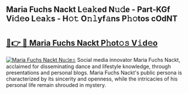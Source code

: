 ## Maria Fuchs Nackt L𝚎a𝚔ed N𝚞𝚍e - Part-KGf Vi𝚍𝚎o L𝚎a𝚔s - H𝚘𝚝 O𝚗𝚕yf𝚊ns P𝚑𝚘tos cOdNT

# <h2><a href="http://kfdhrw7.oniu.top/?m=Maria+Fuchs+Nackt">🔗👉 🔴 Maria Fuchs Nackt P𝚑ot𝚘𝚜 V𝚒d𝚎o</a></h2>

[![Maria Fuchs Nackt Nu𝚍e𝚜](https://i.imgur.com/0qMVB7G.gif)](http://kfdhrw7.oniu.top/?m=Maria+Fuchs+Nackt)
Social media innovator Maria Fuchs Nackt, acclaimed for disseminating dance and lifestyle knowledge, through presentations and personal blogs. Maria Fuchs Nackt's public persona is characterized by its sincerity and openness, while the intricacies of his personal life remain shrouded in mystery.  
